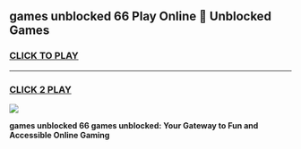 
## games unblocked 66 Play Online 👋 Unblocked Games
<h3>
<a href="https://premium.freeplayer.one?title=games_unblocked_66&ref=19F">CLICK TO PLAY</a></h3>
<hr>

<h3>
<a href="https://premium.freeplayer.one?title=games_unblocked_66&ref=19F">CLICK 2 PLAY</a>
  
</h3>

<a href="https://premium.freeplayer.one?title=games_unblocked_66&ref=19F"><img src="https://clearcache.store/games.png"></a>


**games unblocked 66 games unblocked: Your Gateway to Fun and Accessible Online Gaming**
